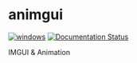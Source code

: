 # animgui

[![windows](https://github.com/dtcxzyw/animgui/actions/workflows/windows.yml/badge.svg)](https://github.com/dtcxzyw/animgui/actions/workflows/windows.yml) [![Documentation Status](https://readthedocs.org/projects/animgui/badge/?version=latest)](https://animgui.readthedocs.io/zh_CN/latest/?badge=latest)

IMGUI &amp; Animation

